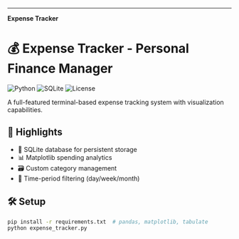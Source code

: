
---

**Expense Tracker**
# 💰 Expense Tracker - Personal Finance Manager

![Python](https://img.shields.io/badge/Python-3.9+-blue.svg)
![SQLite](https://img.shields.io/badge/SQLite-3.36+-lightgrey.svg)
![License](https://img.shields.io/badge/License-MIT-green.svg)

A full-featured terminal-based expense tracking system with visualization capabilities.

## 🌟 Highlights
- 💾 SQLite database for persistent storage
- 📊 Matplotlib spending analytics
- 🗃️ Custom category management
- 📅 Time-period filtering (day/week/month)

## 🛠️ Setup
```bash
pip install -r requirements.txt  # pandas, matplotlib, tabulate
python expense_tracker.py
